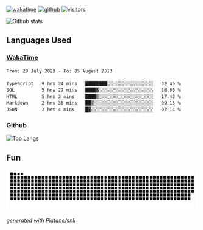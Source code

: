 [![wakatime](https://wakatime.com/badge/user/82c377cd-a54c-404c-b7df-177b313ca539.svg)](https://wakatime.com/@82c377cd-a54c-404c-b7df-177b313ca539)
[![github](https://img.shields.io/github/followers/xinthose?logo=github&style=plastic)](https://github.com/alanhamlett?tab=followers)
![visitors](https://visitor-badge.glitch.me/badge?page_id=xinthose&left_color=green&right_color=red)

![Github stats](https://github-readme-stats.vercel.app/api?username=xinthose&show_icons=true&theme=radical&count_private=true)

## Languages Used

### [WakaTime](https://wakatime.com/)
<!--START_SECTION:waka-->

```txt
From: 29 July 2023 - To: 05 August 2023

TypeScript   9 hrs 24 mins   ████████░░░░░░░░░░░░░░░░░   32.45 %
SQL          5 hrs 27 mins   ████▓░░░░░░░░░░░░░░░░░░░░   18.86 %
HTML         5 hrs 3 mins    ████▒░░░░░░░░░░░░░░░░░░░░   17.42 %
Markdown     2 hrs 38 mins   ██▒░░░░░░░░░░░░░░░░░░░░░░   09.13 %
JSON         2 hrs 4 mins    █▓░░░░░░░░░░░░░░░░░░░░░░░   07.14 %
```

<!--END_SECTION:waka-->

### Github

![Top Langs](https://github-readme-stats.vercel.app/api/top-langs/?username=xinthose)

## Fun
![github contribution grid snake animation](https://raw.githubusercontent.com/xinthose/xinthose/output/github-contribution-grid-snake.svg)

_generated with [Platane/snk](https://github.com/Platane/snk)_
